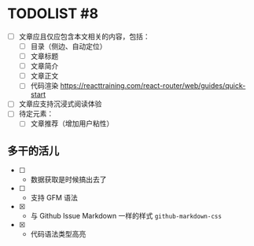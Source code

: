 # TODOLIST #8

* [ ] 文章应且仅应包含本文相关的内容，包括：
  * [ ] 目录（侧边、自动定位）
  * [ ] 文章标题
  * [ ] 文章简介
  * [ ] 文章正文
  * [ ] 代码渲染 https://reacttraining.com/react-router/web/guides/quick-start
* [ ] 文章应支持沉浸式阅读体验
* [ ] 待定元素：
  * [ ] 文章推荐（增加用户粘性）

## 多干的活儿

* [ ] + 数据获取是时候搞出去了
* [ ] + 支持 GFM 语法
* [x] + 与 Github Issue Markdown 一样的样式 `github-markdown-css`
* [x] + 代码语法类型高亮
